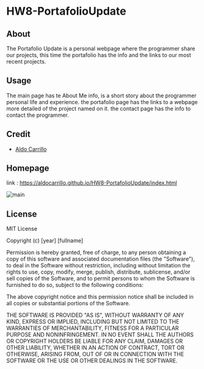 # HW8-PortafolioUpdate


## About
The Portafolio Update is a personal webpage where the programmer share our projects, this time the portafolio has the info and the links to our most recent projects.

## Usage
The main page has te About Me info, is a short story about the programmer personal life and experience.
the portafolio page has the links to a webpage more detailed of the project named on it.
the contact page has the info to contact the programmer.

## Credit
- [Aldo Carrillo](https://github.com/AldoCarrillo)

## Homepage

link : https://aldocarrillo.github.io/HW8-PortafolioUpdate/index.html


![main](/main.png)


## License
MIT License

Copyright (c) [year] [fullname]

Permission is hereby granted, free of charge, to any person obtaining a copy
of this software and associated documentation files (the "Software"), to deal
in the Software without restriction, including without limitation the rights
to use, copy, modify, merge, publish, distribute, sublicense, and/or sell
copies of the Software, and to permit persons to whom the Software is
furnished to do so, subject to the following conditions:

The above copyright notice and this permission notice shall be included in all
copies or substantial portions of the Software.

THE SOFTWARE IS PROVIDED "AS IS", WITHOUT WARRANTY OF ANY KIND, EXPRESS OR
IMPLIED, INCLUDING BUT NOT LIMITED TO THE WARRANTIES OF MERCHANTABILITY,
FITNESS FOR A PARTICULAR PURPOSE AND NONINFRINGEMENT. IN NO EVENT SHALL THE
AUTHORS OR COPYRIGHT HOLDERS BE LIABLE FOR ANY CLAIM, DAMAGES OR OTHER
LIABILITY, WHETHER IN AN ACTION OF CONTRACT, TORT OR OTHERWISE, ARISING FROM,
OUT OF OR IN CONNECTION WITH THE SOFTWARE OR THE USE OR OTHER DEALINGS IN THE
SOFTWARE.